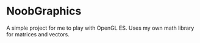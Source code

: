 # NoobGraphics

A simple project for me to play with OpenGL ES. Uses my own math library for
matrices and vectors.

